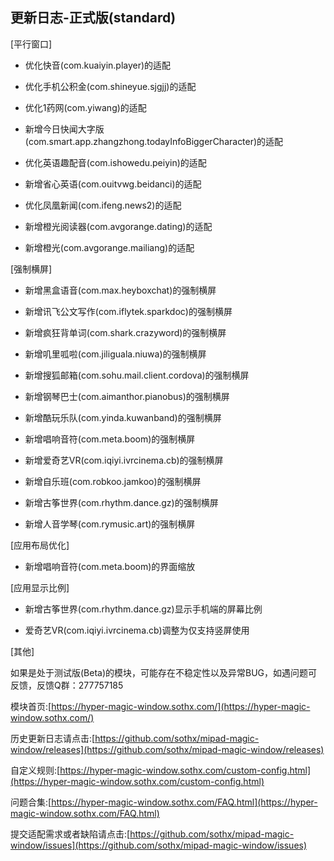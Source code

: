 ## 更新日志-正式版(standard)

[平行窗口]

- 优化快音(com.kuaiyin.player)的适配

- 优化手机公积金(com.shineyue.sjgjj)的适配

- 优化1药网(com.yiwang)的适配

- 新增今日快闻大字版(com.smart.app.zhangzhong.todayInfoBiggerCharacter)的适配

- 优化英语趣配音(com.ishowedu.peiyin)的适配

- 新增省心英语(com.ouitvwg.beidanci)的适配

- 优化凤凰新闻(com.ifeng.news2)的适配

- 新增橙光阅读器(com.avgorange.dating)的适配

- 新增橙光(com.avgorange.mailiang)的适配

[强制横屏]

- 新增黑盒语音(com.max.heyboxchat)的强制横屏

- 新增讯飞公文写作(com.iflytek.sparkdoc)的强制横屏

- 新增疯狂背单词(com.shark.crazyword)的强制横屏

- 新增叽里呱啦(com.jiliguala.niuwa)的强制横屏

- 新增搜狐邮箱(com.sohu.mail.client.cordova)的强制横屏

- 新增钢琴巴士(com.aimanthor.pianobus)的强制横屏

- 新增酷玩乐队(com.yinda.kuwanband)的强制横屏

- 新增唱响音符(com.meta.boom)的强制横屏

- 新增爱奇艺VR(com.iqiyi.ivrcinema.cb)的强制横屏

- 新增自乐班(com.robkoo.jamkoo)的强制横屏

- 新增古筝世界(com.rhythm.dance.gz)的强制横屏

- 新增人音学琴(com.rymusic.art)的强制横屏


[应用布局优化]

- 新增唱响音符(com.meta.boom)的界面缩放



[应用显示比例]

- 新增古筝世界(com.rhythm.dance.gz)显示手机端的屏幕比例

- 爱奇艺VR(com.iqiyi.ivrcinema.cb)调整为仅支持竖屏使用


[其他]




如果是处于测试版(Beta)的模块，可能存在不稳定性以及异常BUG，如遇问题可反馈，反馈Q群：277757185

模块首页:[https://hyper-magic-window.sothx.com/](https://hyper-magic-window.sothx.com/)

历史更新日志请点击:[https://github.com/sothx/mipad-magic-window/releases](https://github.com/sothx/mipad-magic-window/releases)

自定义规则:[https://hyper-magic-window.sothx.com/custom-config.html](https://hyper-magic-window.sothx.com/custom-config.html)

问题合集:[https://hyper-magic-window.sothx.com/FAQ.html](https://hyper-magic-window.sothx.com/FAQ.html)

提交适配需求或者缺陷请点击:[https://github.com/sothx/mipad-magic-window/issues](https://github.com/sothx/mipad-magic-window/issues)
